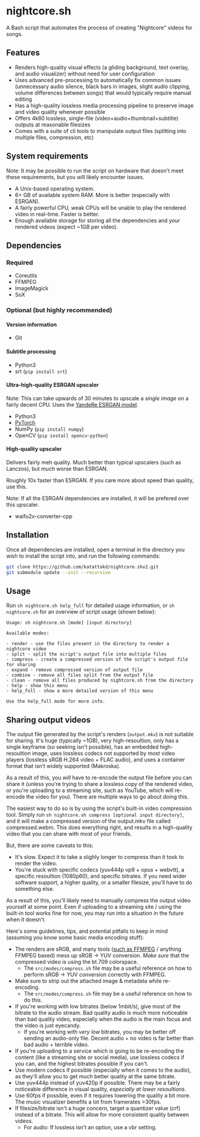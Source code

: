# nightcore.sh
A Bash script that automates the process of creating "Nightcore" videos for songs.

## Features
- Renders high-quality visual effects (a gliding background, text overlay, and audio visualizer) without need for user configuration
- Uses advanced pre-processing to automatically fix common issues (unnecessary audio silence, black bars in images, slight audio clipping, volume differences between songs) that would typically require manual editing
- Has a high-quality lossless media processing pipeline to preserve image and video quality whenever possible
- Offers 4k60 lossless, single-file (video+audio+thumbnail+subtitle) outputs at reasonable filesizes
- Comes with a suite of cli tools to manipulate output files (splitting into multiple files, compression, etc)

## System requirements
Note: It may be possible to run the script on hardware that doesn't meet these requirements, but you will likely encounter issues.
- A Unix-based operating system.
- 6+ GB of available system RAM. More is better (especially with ESRGAN).
- A fairly powerful CPU, weak CPUs will be unable to play the rendered video in real-time. Faster is better.
- Enough available storage for storing all the dependencies and your rendered videos (expect ~1GB per video).

## Dependencies

### Required
- Coreutils
- FFMPEG
- ImageMagick
- SoX

### Optional (but highly recommended)

#### Version information
- Git

#### Subtitle processing
- Python3
- srt (`pip install srt`)

#### Ultra-high-quality ESRGAN upscaler
Note: This can take upwards of 30 minutes to upscale a *single image* on a fairly decent CPU. Uses the [YandeRe ESRGAN model](https://nmkd.de/?esrgan-list).
- Python3
- [PyTorch](https://pytorch.org/get-started/locally/)
- NumPy (`pip install numpy`)
- OpenCV (`pip install opencv-python`)

#### High-quality upscaler
Delivers fairly meh quality. Much better than typical upscalers (such as Lanczos), but much worse than ESRGAN.

Roughly 10x faster than ESRGAN. If you care more about speed than quality, use this.

Note: If all the ESRGAN dependencies are installed, it will be prefered over this upscaler.
- waifu2x-converter-cpp

## Installation
Once all dependencies are installed, open a terminal in the directory you wish to install the script into, and run the following commands:
```bash
git clone https://github.com/katattakd/nightcore.shv2.git
git submodule update --init --recursive
```

## Usage
Run `sh nightcore.sh help_full` for detailed usage information, or `sh nightcore.sh` for an overview of script usage (shown below):

```
Usage: sh nightcore.sh [mode] [input directory]

Available modes:

- render - use the files present in the directory to render a nightcore video
- split - split the script's output file into multiple files
- compress - create a compressed version of the script's output file for sharing
- expand - remove compressed version of output file
- combine - remove all files split from the output file
- clean - remove all files produced by nightcore.sh from the directory
- help - show this menu
- help_full - show a more detailed version of this menu

Use the help_full mode for more info.
```

## Sharing output videos
The output file generated by the script's renders (`output.mkv`) is not suitable for sharing. It's huge (typically ~1GB), very high-resoultion, only has a single keyframe (so seeking isn't possible), has an embedded high-resoultion image, uses lossless codecs not supported by most video players (lossless sRGB H.264 video + FLAC audio), and uses a container format that isn't widely supported (Makroska).

As a result of this, you *will* have to re-encode the output file before you can share it (unless you're trying to share a lossless copy of the rendered video, or you're uploading to a streaming site, such as YouTube, which will re-encode the video for you). There are multiple ways to go about doing this.

The easiest way to do so is by using the script's built-in video compression tool. Simply run `sh nightcore.sh compress [optional input directory]`, and it will make a compressed version of the output.mkv file called compressed.webm. This does everything right, and results in a high-quality video that you can share with most of your friends.

But, there are some caveats to this:
- It's slow. Expect it to take a slighly longer to compress than it took to render the video.
- You're stuck with specific codecs (yuv444p vp9 + opus + webvtt), a specific resoultion (1080p60), and specific bitrates. If you need wider software support, a higher quality, or a smaller filesize, you'll have to do something else.

As a result of this, you'll likely need to manually compress the output video yourself at some point. Even if uploading to a streaming site / using the built-in tool works fine for now, you may run into a situation in the future when it doesn't.

Here's some guidelines, tips, and potential pitfalls to keep in mind (assuming you know some basic media encoding stuff):
- The renders are sRGB, and many tools ([such as FFMPEG](https://medium.com/invideo-io/talking-about-colorspaces-and-ffmpeg-f6d0b037cc2f) / anything FFMPEG based) mess up sRGB -> YUV conversion. *Make sure* that the compressed video is using the bt.709 colorspace.
  - The `src/modes/compress.sh` file may be a useful reference on how to perform sRGB -> YUV conversion correctly with FFMPEG.
- Make sure to strip out the attached image & metadata while re-encoding.
  - The `src/modes/compress.sh` file may be a useful reference on how to do this.
- If you're working with low bitrates (below 1mbit/s), give most of the bitrate to the audio stream. Bad quality audio is much more noticeable than bad quality video, especially when the audio is the main focus and the video is just eyecandy.
  - If you're working with *very low* bitrates, you may be better off sending an audio-only file. Decent audio + no video is far better than bad audio + terrible video.
- If you're uploading to a service which is going to be re-encoding the content (like a streaming site or social media), use lossless codecs if you can, and the highest bitrates possible if you can't.
- Use modern codecs if possible (especially when it comes to the audio), as they'll allow you to get much better quality at the same bitrate.
- Use yuv444p instead of yuv420p if possible. There may be a fairly noticeable difference in visual quality, *especially at lower resoultions*.
- Use 60fps if possible, even if it requires lowering the quality a bit more. The music visualizer benefits a lot from framerates >30fps.
- If filesize/bitrate isn't a huge concern, target a quantizer value (crf) instead of a bitrate. This will allow for more consistent quality between videos.
  - For audio: If lossless isn't an option, use a vbr setting.
